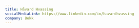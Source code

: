 ```yaml
---
title: Håvard Hvassing
socialMediaLink: https://www.linkedin.com/in/havardhvassing
company: Bekk
---
```

